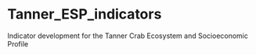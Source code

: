 # Tanner_ESP_indicators
Indicator development for the Tanner Crab Ecosystem and Socioeconomic Profile
